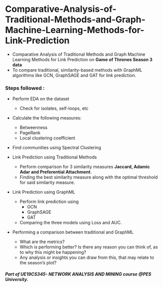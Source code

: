 # Comparative-Analysis-of-Traditional-Methods-and-Graph-Machine-Learning-Methods-for-Link-Prediction
* Comparative Analysis of Traditional Methods and Graph Machine Learning Methods for Link Prediction on **Game of Thrones Season 3 data**
* To compare traditional, similarity-based methods with GraphML algorithms like GCN, GraphSAGE and GAT for link prediction.


### Steps followed :
* Perform EDA on the dataset
    - Check for isolates, self-loops, etc

* Calculate the following measures:
    - Betweenness
    - PageRank
    - Local clustering coefficient
* Find communities using Spectral Clustering
* Link Prediction using Traditional Methods
    - Perform comparison for 3 similarity measures **Jaccard, Adamic Adar and Preferential Attachment**.
    - Finding the best similarity measure along with the optimal threshold for said similarity measure.
* Link Prediction using GraphML
    - Perform link prediction using
        - GCN
        - GraphSAGE
        - GAT
    - Comparing the three models using Loss and AUC.
* Performing a comparison between traditional and GraphML
    - What are the metrics?
    - Which is performing better? Is there any reason you can think of, as to why this might be happening?
    - Any analysis or insights you can draw from this, that may relate to the season’s plot?

##### Part of UE19CS345- NETWORK ANALYSIS AND MINING course @PES University.
